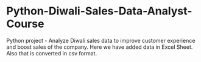 # Python-Diwali-Sales-Data-Analyst-Course
Python project - Analyze Diwali sales data to improve customer experience and boost sales of the company.
Here we have added data in Excel Sheet.
Also that is converted in csv format.
